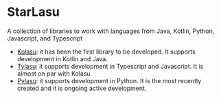 # StarLasu
A collection of libraries to work with languages from Java, Kotlin, Python, Javascript, and Typescript

* [Kolasu](https://github.com/Strumenta/kolasu): it has been the first library to be developed. It supports development in Kotlin and Java.
* [Tylasu](https://github.com/Strumenta/at-strumenta-ast-typescript): it supports development in Typescript and Javascript. It is almost on par with Kolasu
* [Pylasu](https://github.com/Strumenta/pylasu): it supports development in Python. It is the most recently created and it is ongoing active development.
